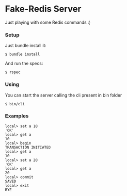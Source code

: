# Fake-Redis Server

Just playing with some Redis commands :)

### Setup

Just bundle install it:

    $ bundle install

And run the specs:

    $ rspec


### Using

You can start the server calling the cli present in bin folder

    $ bin/cli

### Examples

    local> set a 10
    'OK'
    local> get a
    10
    local> begin
    TRANSACTION INITIATED
    local> get a
    10
    local> set a 20
    'OK'
    local> get a
    20
    local> commit
    SAVED
    local> exit
    BYE
